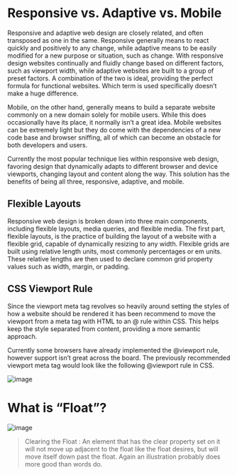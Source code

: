 # Responsive vs. Adaptive vs. Mobile


Responsive and adaptive web design are closely related, and often transposed as one in the same. Responsive generally means to react quickly and positively to any change, while adaptive means to be easily modified for a new purpose or situation, such as change. With responsive design websites continually and fluidly change based on different factors, such as viewport width, while adaptive websites are built to a group of preset factors. A combination of the two is ideal, providing the perfect formula for functional websites. Which term is used specifically doesn’t make a huge difference.

Mobile, on the other hand, generally means to build a separate website commonly on a new domain solely for mobile users. While this does occasionally have its place, it normally isn’t a great idea. Mobile websites can be extremely light but they do come with the dependencies of a new code base and browser sniffing, all of which can become an obstacle for both developers and users.

Currently the most popular technique lies within responsive web design, favoring design that dynamically adapts to different browser and device viewports, changing layout and content along the way. This solution has the benefits of being all three, responsive, adaptive, and mobile.

## Flexible Layouts
Responsive web design is broken down into three main components, including flexible layouts, media queries, and flexible media. The first part, flexible layouts, is the practice of building the layout of a website with a flexible grid, capable of dynamically resizing to any width. Flexible grids are built using relative length units, most commonly percentages or em units. These relative lengths are then used to declare common grid property values such as width, margin, or padding.

## CSS Viewport Rule
Since the viewport meta tag revolves so heavily around setting the styles of how a website should be rendered it has been recommend to move the viewport from a meta tag with HTML to an @ rule within CSS. This helps keep the style separated from content, providing a more semantic approach.

Currently some browsers have already implemented the @viewport rule, however support isn’t great across the board. The previously recommended viewport meta tag would look like the following @viewport rule in CSS.

![image](https://learn.shayhowe.com/assets/images/courses/advanced-html-css/responsive-web-design/with-viewport.png)


# What is “Float”?
![image](https://i1.wp.com/css-tricks.com/wp-content/csstricks-uploads/web-text-wrap.png?resize=540%2C270&ssl=1)

> Clearing the Float :
An element that has the clear property set on it will not move up adjacent to the float like the float desires, but will move itself down past the float. Again an illustration probably does more good than words do.